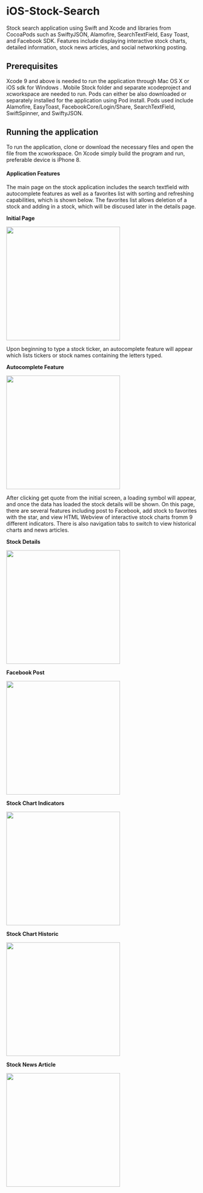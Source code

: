 # iOS-Stock-Search
Stock search application using Swift and Xcode and libraries from CocoaPods such as SwiftyJSON, Alamofire, SearchTextField, Easy Toast, and Facebook SDK. Features include displaying interactive stock charts, detailed information, stock news articles, and social networking posting.

## Prerequisites 
Xcode 9 and above is needed to run the application through Mac OS X or iOS sdk for Windows . Mobile Stock folder and separate xcodeproject and xcworkspace are needed to run. Pods can either be also downloaded or separately installed for the application using Pod install. Pods used include Alamofire, EasyToast, FacebookCore/Login/Share, SearchTextField, SwiftSpinner, and SwiftyJSON. 

## Running the application
To run the application, clone or download the necessary files and open the file from the xcworkspace. On Xcode simply build the program and run, preferable device is iPhone 8. 

#### Application Features

The main page on the stock application includes the search textfield with autocomplete features as well as a favorites list with sorting and refreshing capabilities, which is shown below. The favorites list allows deletion of a stock and adding in a stock, which will be discused later in the details page. 

**Initial Page**

<img src= "images/favorites.PNG" width="300">

Upon beginning to type a stock ticker, an autocomplete feature will appear which lists tickers or stock names containing the letters typed.

**Autocomplete Feature**

<img src= "images/autocomplete.PNG" width="300">

After clicking get quote from the initial screen, a loading symbol will appear, and once the data has loaded the stock details will be shown. On this page, there are several features including post to Facebook, add stock to favorites with the star, and view HTML Webview of interactive stock charts fromm 9 different indicators. There is also navigation tabs to switch to view historical charts and news articles.

**Stock Details**

<img src= "images/details.PNG" width="300">

**Facebook Post**

<img src= "images/facebook.jpg" width="300">

**Stock Chart Indicators**

<img src= "images/bbands.PNG" width="300">

**Stock Chart Historic**

<img src= "images/historic.PNG" width="300">

**Stock News Article**

<img src= "images/news.PNG" width="300">

